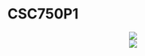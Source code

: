 # CSC750P1
<p align="center">
  <img src="https://media.giphy.com/media/3o6Zt6dlkJpOWccURG/giphy.gif" /><br/>
  <img src="https://media.giphy.com/media/3oz8xG21u7llw4pkek/giphy.gif" />
</p>


